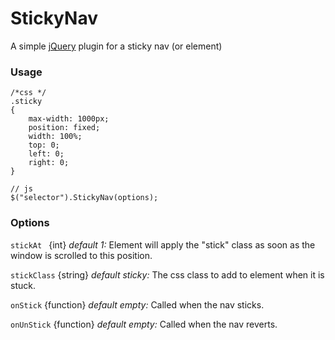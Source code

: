 # StickyNav
A simple [jQuery](http://jquery.com/) plugin for a sticky nav (or element)

### Usage
```
/*css */
.sticky
{
    max-width: 1000px;
    position: fixed;
    width: 100%;
    top: 0;
    left: 0;
    right: 0;
}
```
```
// js
$("selector").StickyNav(options);
```

### Options
`stickAt ` {int} _default 1:_ Element will apply the "stick" class as soon as the window is scrolled to this position.

`stickClass` {string} _default sticky:_ The css class to add to element when it is stuck. 

`onStick` {function} _default empty:_ Called when the nav sticks.

`onUnStick` {function} _default empty:_ Called when the nav reverts.